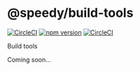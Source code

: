 # @speedy/build-tools
[![CircleCI](https://circleci.com/gh/alan-agius4/speedy-build-tools.svg?style=shield)](https://circleci.com/gh/alan-agius4/speedy-build-tools)
[![npm version](https://badge.fury.io/js/%40speedy%2Fbuild-tools.svg)](https://badge.fury.io/js/%40speedy%2Fbuild-tools)
[![CircleCI](https://circleci.com/gh/alan-agius4/speedy-build-tools.svg?style=svg)](https://circleci.com/gh/alan-agius4/speedy-build-tools)

Build tools

Coming soon...
